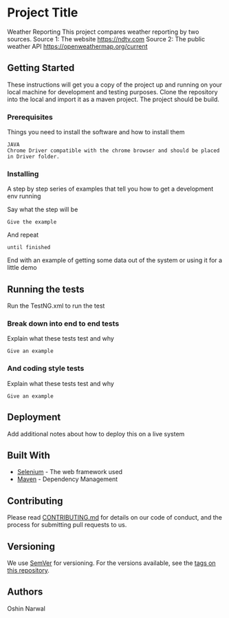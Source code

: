 # Project Title
Weather Reporting
This project compares weather reporting by two sources. 
Source 1: The website https://ndtv.com
Source 2: The public weather API https://openweathermap.org/current


## Getting Started

These instructions will get you a copy of the project up and running on your local machine for development and testing purposes.
Clone the repository into the local and import it as a maven project. The project should be build.

### Prerequisites

Things you need to install the software and how to install them

```
JAVA 
Chrome Driver compatible with the chrome browser and should be placed in Driver folder.
```

### Installing

A step by step series of examples that tell you how to get a development env running

Say what the step will be

```
Give the example
```

And repeat

```
until finished
```

End with an example of getting some data out of the system or using it for a little demo

## Running the tests

Run the TestNG.xml to run the test

### Break down into end to end tests

Explain what these tests test and why

```
Give an example
```

### And coding style tests

Explain what these tests test and why

```
Give an example
```

## Deployment

Add additional notes about how to deploy this on a live system

## Built With

* [Selenium](http://www.dropwizard.io/1.0.2/docs/) - The web framework used
* [Maven](https://maven.apache.org/) - Dependency Management


## Contributing

Please read [CONTRIBUTING.md](https://gist.github.com/PurpleBooth/b24679402957c63ec426) for details on our code of conduct, and the process for submitting pull requests to us.

## Versioning

We use [SemVer](http://semver.org/) for versioning. For the versions available, see the [tags on this repository](https://github.com/your/project/tags). 

## Authors

Oshin Narwal




